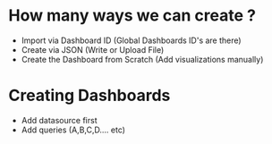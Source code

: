 # How many ways we can create ?
- Import via Dashboard ID (Global Dashboards ID's are there)
- Create via JSON (Write or Upload File)
- Create the Dashboard from Scratch (Add visualizations manually)

# Creating Dashboards
- Add datasource first
- Add queries (A,B,C,D.... etc)


